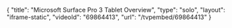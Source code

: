 {
    "title": "Microsoft Surface Pro 3 Tablet Overview",
    "type": "solo",
    "layout": "iframe-static",
    "videoId": "69864413",
    "url": "\/tvpembed\/69864413"
}
